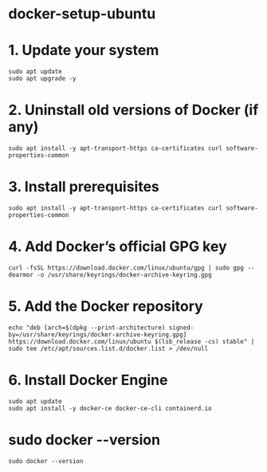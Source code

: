 # docker-setup-ubuntu

# 1. Update your system

    sudo apt update
    sudo apt upgrade -y
    
# 2. Uninstall old versions of Docker (if any)

    sudo apt install -y apt-transport-https ca-certificates curl software-properties-common


# 3. Install prerequisites

    sudo apt install -y apt-transport-https ca-certificates curl software-properties-common

# 4. Add Docker’s official GPG key
    curl -fsSL https://download.docker.com/linux/ubuntu/gpg | sudo gpg --dearmor -o /usr/share/keyrings/docker-archive-keyring.gpg

# 5. Add the Docker repository
    echo "deb [arch=$(dpkg --print-architecture) signed-by=/usr/share/keyrings/docker-archive-keyring.gpg] https://download.docker.com/linux/ubuntu $(lsb_release -cs) stable" | sudo tee /etc/apt/sources.list.d/docker.list > /dev/null
    

# 6. Install Docker Engine
    sudo apt update
    sudo apt install -y docker-ce docker-ce-cli containerd.io

# sudo docker --version
    sudo docker --version

